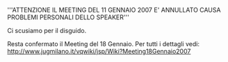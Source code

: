 
'''ATTENZIONE IL MEETING DEL 11 GENNAIO 2007 E' ANNULLATO CAUSA PROBLEMI PERSONALI DELLO SPEAKER'''

Ci scusiamo per il disguido.

Resta confermato il Meeting del 18 Gennaio. Per tutti i dettagli vedi:
http://www.jugmilano.it/vqwiki/jsp/Wiki?Meeting18Gennaio2007






